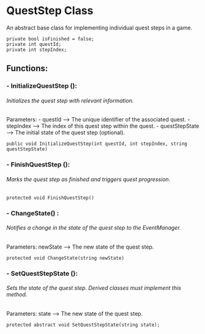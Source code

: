 # QuestStep Class
An abstract base class for implementing individual quest steps in a game.
```
private bool isFinished = false;
private int questId;
private int stepIndex;
```
## Functions:
### - InitializeQuestStep ():
###### Initializes the quest step with relevant information.
Parameters: - questId --> The unique identifier of the associated quest.
            - stepIndex --> The index of this quest step within the quest.
            - questStepState --> The initial state of the quest step (optional).
```
public void InitializeQuestStep(int questId, int stepIndex, string questStepState)
```

### - FinishQuestStep ():
###### Marks the quest step as finished and triggers quest progression.
```
protected void FinishQuestStep()
```

### - ChangeState() :
###### Notifies a change in the state of the quest step to the EventManager.
Parameters: newState --> The new state of the quest step.
```
protected void ChangeState(string newState)
```

### - SetQuestStepState ():
###### Sets the state of the quest step. Derived classes must implement this method.
Parameters: state --> The new state of the quest step.
```
protected abstract void SetQuestStepState(string state);
```
